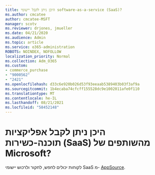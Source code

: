 ```yaml
---
title: היכן ניתן לקבל יישומי software-as-a-service (SaaS)?
ms.author: cmcatee
author: cmcatee-MSFT
manager: scotv
ms.reviewer: drjones, jmueller
ms.date: 04/21/2020
ms.audience: Admin
ms.topic: article
ms.service: o365-administration
ROBOTS: NOINDEX, NOFOLLOW
localization_priority: Normal
ms.collection: Adm_O365
ms.custom:
- commerce_purchase
- "9000562"
- "2421"
ms.openlocfilehash: d33c6e920b026d53f93eeaab5389403b03f3af9a
ms.sourcegitcommit: 1b4ecaba74cfcff155528dc9e1002011afe0f110
ms.translationtype: MT
ms.contentlocale: he-IL
ms.lasthandoff: 08/21/2021
ms.locfileid: "58452148"
---
```

# <a name="where-do-i-get-software-as-a-service-saas-apps-from-microsoft-partners"></a>היכן ניתן לקבל אפליקציות תוכנה-כשירות (SaaS) מהשותפים של Microsoft?

לקוחות יכולים לחפש, לחקור ולרכוש יישומי SaaS מ- [AppSource](https://appsource.microsoft.com).
